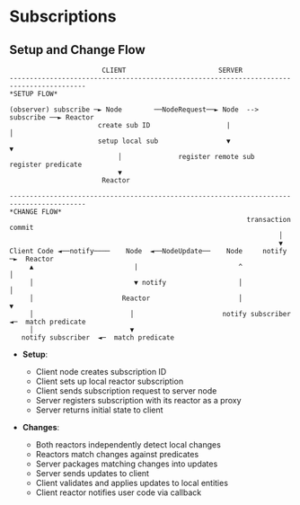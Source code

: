 # Subscriptions

## Setup and Change Flow

```
                       CLIENT                       SERVER
-----------------------------------------------------------------------------------------
*SETUP FLOW*

(observer) subscribe ─► Node        ──NodeRequest──► Node  -->  subscribe ──► Reactor
                      create sub ID                   |                         │
                      setup local sub                 ▼                         ▼
                           │              register remote sub            register predicate
                           ▼
                       Reactor

-----------------------------------------------------------------------------------------
*CHANGE FLOW*
                                                           transaction commit
                                                                   │
                                                                   ▼
Client Code ◄──notify────    Node  ◄──NodeUpdate──    Node     notify   ─►  Reactor
     ▲                         |                         ^                       │
     │                         ▼ notify                  │                       │
     │                      Reactor                      │                       ▼
     │                        │                      notify subscriber  ◄─  match predicate
     │                        ▼
   notify subscriber  ◄─  match predicate
```

- **Setup**:

  - Client node creates subscription ID
  - Client sets up local reactor subscription
  - Client sends subscription request to server node
  - Server registers subscription with its reactor as a proxy
  - Server returns initial state to client

- **Changes**:
  - Both reactors independently detect local changes
  - Reactors match changes against predicates
  - Server packages matching changes into updates
  - Server sends updates to client
  - Client validates and applies updates to local entities
  - Client reactor notifies user code via callback
